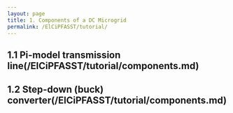 ```yaml
---
layout: page
title: 1. Components of a DC Microgrid
permalink: /ElCiPFASST/tutorial/
---
```


## 1.1 Pi-model transmission line(/ElCiPFASST/tutorial/components.md)

## 1.2 Step-down (buck) converter(/ElCiPFASST/tutorial/components.md)
